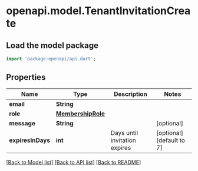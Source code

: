 # openapi.model.TenantInvitationCreate

## Load the model package
```dart
import 'package:openapi/api.dart';
```

## Properties
Name | Type | Description | Notes
------------ | ------------- | ------------- | -------------
**email** | **String** |  | 
**role** | [**MembershipRole**](MembershipRole.md) |  | 
**message** | **String** |  | [optional] 
**expiresInDays** | **int** | Days until invitation expires | [optional] [default to 7]

[[Back to Model list]](../README.md#documentation-for-models) [[Back to API list]](../README.md#documentation-for-api-endpoints) [[Back to README]](../README.md)


